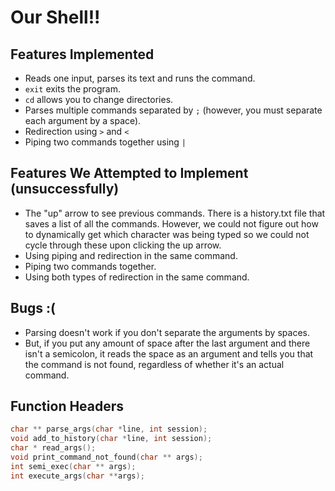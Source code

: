 # Our Shell!!

## Features Implemented
- Reads one input, parses its text and runs the command.
- `exit` exits the program.
- `cd` allows you to change directories.
- Parses multiple commands separated by `;` (however, you must separate each argument by a space).
- Redirection using `>` and `<`
- Piping two commands together using `|`

## Features We Attempted to Implement (unsuccessfully)
- The "up" arrow to see previous commands. There is a history.txt file that saves a list of all the commands. However, we could not figure out how to dynamically get which character was being typed so we could not cycle through these upon clicking the up arrow.
- Using piping and redirection in the same command.
- Piping two commands together.
- Using both types of redirection in the same command.

## Bugs :(
- Parsing doesn't work if you don't separate the arguments by spaces.
- But, if you put any amount of space after the last argument and there isn't a semicolon, it reads the space as an argument and tells you that the command is not found, regardless of whether it's an actual command.

## Function Headers
```c
char ** parse_args(char *line, int session);
void add_to_history(char *line, int session);
char * read_args();
void print_command_not_found(char ** args);
int semi_exec(char ** args);
int execute_args(char **args);
```